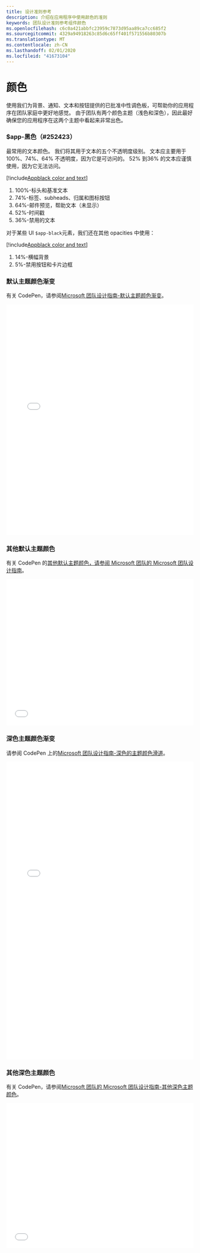 ```yaml
---
title: 设计准则参考
description: 介绍在应用程序中使用颜色的准则
keywords: 团队设计准则参考组件颜色
ms.openlocfilehash: c6c0a421abbfc23959c7873d95aa89ca7cc685f2
ms.sourcegitcommit: 4329a94918263c85d6c65ff401f571556b80307b
ms.translationtype: MT
ms.contentlocale: zh-CN
ms.lasthandoff: 02/01/2020
ms.locfileid: "41673104"
---
```

# <a name="color"></a>颜色

使用我们为背景、通知、文本和按钮提供的已批准中性调色板，可帮助你的应用程序在团队家庭中更好地感觉。 由于团队有两个颜色主题（浅色和深色），因此最好确保您的应用程序在这两个主题中看起来非常出色。

### <a name="app-black-252423"></a>$app-黑色（#252423）

最常用的文本颜色。 我们将其用于文本的五个不透明度级别。 文本应主要用于100%、74%、64% 不透明度，因为它是可访问的。 52% 到36% 的文本应谨慎使用，因为它无法访问。

[!include[Appblack color and text](~/includes/design/color-image-appblack-text.html)]

1. 100%-标头和基准文本
2. 74%-标签、subheads、归属和图标按钮
3. 64%-邮件预览，帮助文本（未显示）
4. 52%-时间戳
5. 36%-禁用的文本

对于某些 UI `$app-black`元素，我们还在其他 opacities 中使用：

[!include[Appblack color and text](~/includes/design/color-image-appblack-ui.html)]

1. 14%-横幅背景
2. 5%-禁用按钮和卡片边框

### <a name="default-theme-color-ramp"></a>默认主题颜色渐变

有关 CodePen，请参阅[Microsoft 团队设计指南-默认主题颜色渐变](https://codepen.io/msteams/pen/KyPmqL/)。

<iframe height='620' scrolling='no' title='Microsoft 团队设计指南-默认主题颜色渐变' src='//codepen.io/msteams/embed/KyPmqL/?height=682&theme-id=31655&default-tab=result&embed-version=2' frameborder='no' allowtransparency='true' allowfullscreen='true' style='width: 100%;'>有关<a href='https://codepen.io'>CodePen</a>上的 microsoft 团队（<a href='https://codepen.io/msteams'>@msteams</a>），请参阅<a href='https://codepen.io/msteams/pen/KyPmqL/'>microsoft 团队设计指南-默认主题颜色滑轨</a>。
</iframe>

### <a name="other-default-theme-colors"></a>其他默认主题颜色

有关 CodePen 的[其他默认主题颜色，请参阅 Microsoft 团队的 Microsoft 团队设计指南](https://codepen.io/msteams/pen/zPOdYJ/)。

<iframe height='392' scrolling='no' title='Microsoft 团队设计指南-其他默认主题颜色' src='//codepen.io/msteams/embed/zPOdYJ/?height=442&theme-id=31655&default-tab=result&embed-version=2' frameborder='no' allowtransparency='true' allowfullscreen='true' style='width: 100%;'>有关<a href='https://codepen.io'>CodePen</a>上的 microsoft 团队（<a href='https://codepen.io/msteams'>@msteams</a>），请参阅<a href='https://codepen.io/msteams/pen/zPOdYJ/'>microsoft 团队的 microsoft 团队设计指导方针（其他默认主题颜色</a>）。
</iframe>

### <a name="dark-theme-color-ramp"></a>深色主题颜色渐变

请参阅 CodePen 上的[Microsoft 团队设计指南-深色的主题颜色滑道](https://codepen.io/msteams/pen/BmBwjx/)。

<iframe height='798' scrolling='no' title='Microsoft 团队设计指南-深色主题颜色渐变' src='//codepen.io/msteams/embed/BmBwjx/?height=846&theme-id=31655&default-tab=result&embed-version=2' frameborder='no' allowtransparency='true' allowfullscreen='true' style='width: 100%;'>有关<a href='https://codepen.io'>CodePen</a>上的 microsoft 团队（<a href='https://codepen.io/msteams'>@msteams</a>），请参阅<a href='https://codepen.io/msteams/pen/BmBwjx/'>microsoft 团队设计指南-深主题色滑道</a>。
</iframe>

### <a name="other-dark-theme-colors"></a>其他深色主题颜色

有关 CodePen，请参阅[Microsoft 团队的 Microsoft 团队设计指南-其他深色主题颜色](https://codepen.io/msteams/pen/zPOEXN/)。

<iframe height='390' scrolling='no' title='Microsoft 团队设计指南-其他深色主题颜色' src='//codepen.io/msteams/embed/zPOEXN/?height=442&theme-id=31655&default-tab=result&embed-version=2' frameborder='no' allowtransparency='true' allowfullscreen='true' style='width: 100%;'>有关<a href='https://codepen.io'>CodePen</a>上的 microsoft 团队（<a href='https://codepen.io/msteams'>@msteams</a>），请参阅<a href='https://codepen.io/msteams/pen/zPOEXN/'>microsoft 团队设计指南-其他深色主题颜色</a>。
</iframe>